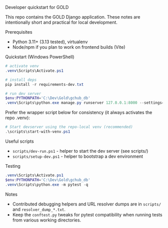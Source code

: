 Developer quickstart for GOLD

This repo contains the GOLD Django application. These notes are intentionally short and practical for local development.

Prerequisites
- Python 3.11+ (3.13 tested), virtualenv
- Node/npm if you plan to work on frontend builds (Vite)

Quickstart (Windows PowerShell)

```powershell
# activate venv
.venv\Scripts\Activate.ps1

# install deps
pip install -r requirements-dev.txt

# run dev server
$env:PYTHONPATH='C:\Dev\Gold\gchub_db'
.venv\Scripts\python.exe manage.py runserver 127.0.0.1:8000 --settings=gchub_db.settings
```

Prefer the wrapper script below for consistency (it always activates the repo .venv):

```powershell
# Start devserver using the repo-local venv (recommended)
.\scripts\start-with-venv.ps1
```

Useful scripts
- `scripts/dev-run.ps1` - helper to start the dev server (see scripts/)
- `scripts/setup-dev.ps1` - helper to bootstrap a dev environment

Testing
```powershell
.venv\Scripts\Activate.ps1
$env:PYTHONPATH='C:\Dev\Gold\gchub_db'
.venv\Scripts\python.exe -m pytest -q
```

Notes
- Contributed debugging helpers and URL resolver dumps are in `scripts/` and `resolver_dump_*.txt`.
- Keep the `conftest.py` tweaks for pytest compatibility when running tests from various working directories.
